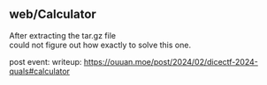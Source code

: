 ## web/Calculator
After extracting the tar.gz file  
could not figure out how exactly to solve this one.

post event: writeup: https://ouuan.moe/post/2024/02/dicectf-2024-quals#calculator  
